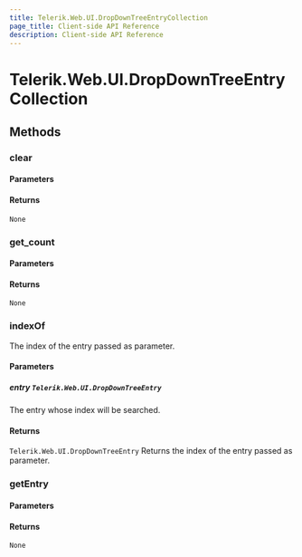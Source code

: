 ```yaml
---
title: Telerik.Web.UI.DropDownTreeEntryCollection
page_title: Client-side API Reference
description: Client-side API Reference
---
```


# Telerik.Web.UI.DropDownTreeEntryCollection  

## Methods

### clear

#### Parameters

#### Returns

`None` 

### get_count

#### Parameters

#### Returns

`None` 

### indexOf

The index of the entry passed as parameter.

#### Parameters

##### entry `Telerik.Web.UI.DropDownTreeEntry`

The entry whose index will be searched.

#### Returns

`Telerik.Web.UI.DropDownTreeEntry` Returns the index of the entry passed as parameter.

### getEntry

#### Parameters

#### Returns

`None` 

